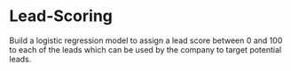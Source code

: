 # Lead-Scoring
Build a logistic regression model to assign a lead score between 0 and 100 to each of the leads which can be used by the company to target potential leads.

